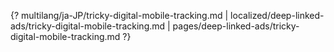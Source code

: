 {? multilang/ja-JP/tricky-digital-mobile-tracking.md | localized/deep-linked-ads/tricky-digital-mobile-tracking.md | pages/deep-linked-ads/tricky-digital-mobile-tracking.md ?}
